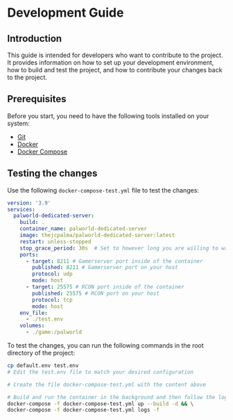 # Development Guide

## Introduction

This guide is intended for developers who want to contribute to the project. It provides information on how to set up your development environment, how to build and test the project, and how to contribute your changes back to the project.

## Prerequisites

Before you start, you need to have the following tools installed on your system:

- [Git](https://git-scm.com/)
- [Docker](https://www.docker.com/)
- [Docker Compose](https://docs.docker.com/compose/)

## Testing the changes

Use the following `docker-compose-test.yml` file to test the changes:

```yaml
version: '3.9'
services:
  palworld-dedicated-server:
    build: .
    container_name: palworld-dedicated-server
    image: thejcpalma/palworld-dedicated-server:latest
    restart: unless-stopped
    stop_grace_period: 30s  # Set to however long you are willing to wait for the container to gracefully stop
    ports:
      - target: 8211 # Gamerserver port inside of the container
        published: 8211 # Gamerserver port on your host
        protocol: udp
        mode: host
      - target: 25575 # RCON port inside of the container
        published: 25575 # RCON port on your host
        protocol: tcp
        mode: host
    env_file:
      - ./test.env
    volumes:
      - ./game:/palworld
```

To test the changes, you can run the following commands in the root directory of the project:

```bash
cp default.env test.env
# Edit the test.env file to match your desired configuration

# Create the file docker-compose-test.yml with the content above

# Build and run the container in the background and then follow the logs
docker-compose -f docker-compose-test.yml up --build -d && \
docker-compose -f docker-compose-test.yml logs -f
```
